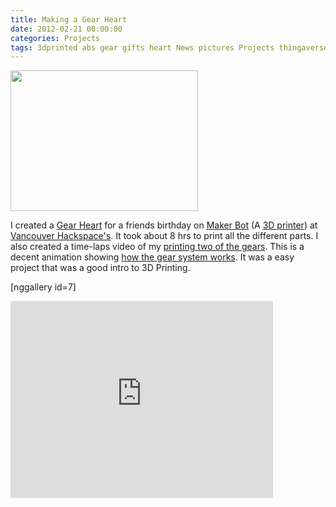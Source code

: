 ```yaml
---
title: Making a Gear Heart
date: 2012-02-21 00:00:00
categories: Projects
tags: 3dprinted abs gear gifts heart News pictures Projects thingaverse VHS Video
---
```

<a href="/public/uploads/2012/02/IMG_4136.jpg"><img class="size-medium wp-image-2730 alignright" title="IMG_4136" src="/public/uploads/2012/02/IMG_4136-300x225.jpg" alt="" width="300" height="225" /></a>

I created a <a href="http://www.thingiverse.com/thing:12208">Gear Heart</a> for a friends birthday on <a href="http://www.makerbot.com/">Maker Bot</a> (A <a href="http://en.wikipedia.org/wiki/3D_printing">3D printer</a>) at <a href="http://vancouver.hackspace.ca/">Vancouver Hackspace's</a>. It took about 8 hrs to print all the different parts. I also created a time-laps video of my <a href="http://www.youtube.com/watch?v=ceg76GAZ5Qo">printing two of the gears</a>. This is a decent animation showing <a href="http://www.youtube.com/watch?v=dFH8_I_ZK0s">how the gear system works</a>. It was a easy project that was a good intro to 3D Printing.

[nggallery id=7]

<iframe width="420" height="315" src="http://www.youtube.com/embed/SRU2ZG2oULU" frameborder="0" allowfullscreen></iframe>
